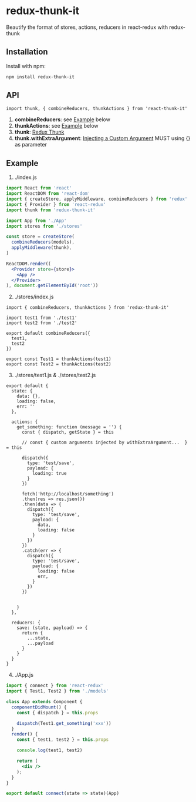 # redux-thunk-it
Beautify the format of stores, actions, reducers in react-redux with redux-thunk

## Installation
Install with npm:
```javascript
npm install redux-thunk-it
```

## API
```es6
import thunk, { combineReducers, thunkActions } from 'react-thunk-it'
```

1. **combineReducers**: see [Example](#example) below
2. **thunkActions**: see [Example](#example) below
3. **thunk**: [Redux Thunk](https://github.com/gaearon/redux-thunk)
4. **thunk.withExtraArgument**: [Injecting a Custom Argument](https://github.com/gaearon/redux-thunk#injecting-a-custom-argument) MUST using {} as parameter

## Example

1. ./index.js
```jsx
import React from 'react'
import ReactDOM from 'react-dom'
import { createStore, applyMiddleware, combineReducers } from 'redux'
import { Provider } from 'react-redux'
import thunk from 'redux-thunk-it'

import App from './App'
import stores from './stores'

const store = createStore(
  combineReducers(models),
  applyMiddleware(thunk),
)

ReactDOM.render((
  <Provider store={store}>
    <App />
  </Provider>
), document.getElementById('root'))
```

2. ./stores/index.js
```es6
import { combineReducers, thunkActions } from 'redux-thunk-it'

import test1 from './test1'
import test2 from './test2'

export default combineReducers({
  test1,
  test2
})

export const Test1 = thunkActions(test1)
export const Test2 = thunkActions(test2)
```

3. ./stores/test1.js *&* ./stores/test2.js
```es6
export default {
  state: {
    data: {},
    loading: false,
    err: ''
  },

  actions: {
    get_something: function (message = '') {
      const { dispatch, getState } = this
      
      // const { custom arguments injected by withExtraArgument...  } = this

      dispatch({
        type: 'test/save',
        payload: {
          loading: true
        }
      })

      fetch('http://localhost/something')
      .then(res => res.json())
      .then(data => {
        dispatch({
          type: 'test/save',
          payload: {
            data,
            loading: false
          }
        })
      })
      .catch(err => {
        dispatch({
          type: 'test/save',
          payload: {
            loading: false
            err,
          }
        })
      })

      
    }
  },

  reducers: {
    save: (state, payload) => {
      return {
        ...state,
        ...payload
      }
    }
  }
}
```

4. ./App.js
```jsx
import { connect } from 'react-redux'
import { Test1, Test2 } from './models'

class App extends Component {
  componentDidMount() {
    const { dispatch } = this.props

    dispatch(Test1.get_something('xxx'))
  }
  render() {
    const { test1, test2 } = this.props

    console.log(test1, test2)

    return (
      <div />
    );
  }
}

export default connect(state => state)(App)
```
